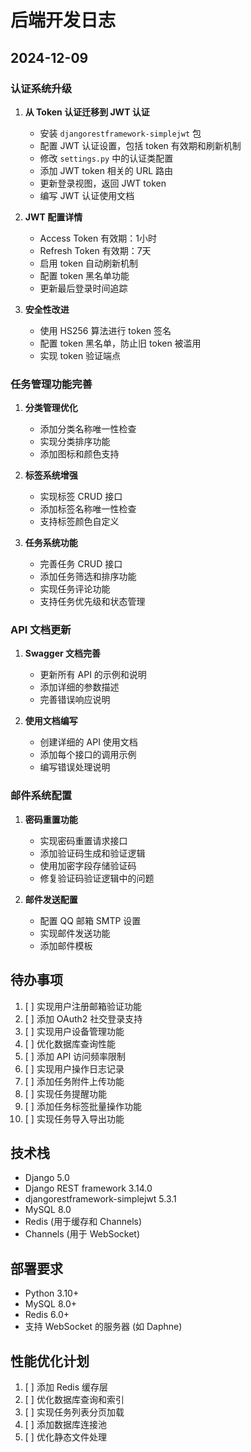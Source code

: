 # 后端开发日志

## 2024-12-09
### 认证系统升级
1. **从 Token 认证迁移到 JWT 认证**
   - 安装 `djangorestframework-simplejwt` 包
   - 配置 JWT 认证设置，包括 token 有效期和刷新机制
   - 修改 `settings.py` 中的认证类配置
   - 添加 JWT token 相关的 URL 路由
   - 更新登录视图，返回 JWT token
   - 编写 JWT 认证使用文档

2. **JWT 配置详情**
   - Access Token 有效期：1小时
   - Refresh Token 有效期：7天
   - 启用 token 自动刷新机制
   - 配置 token 黑名单功能
   - 更新最后登录时间追踪

3. **安全性改进**
   - 使用 HS256 算法进行 token 签名
   - 配置 token 黑名单，防止旧 token 被滥用
   - 实现 token 验证端点

### 任务管理功能完善
1. **分类管理优化**
   - 添加分类名称唯一性检查
   - 实现分类排序功能
   - 添加图标和颜色支持

2. **标签系统增强**
   - 实现标签 CRUD 接口
   - 添加标签名称唯一性检查
   - 支持标签颜色自定义

3. **任务系统功能**
   - 完善任务 CRUD 接口
   - 添加任务筛选和排序功能
   - 实现任务评论功能
   - 支持任务优先级和状态管理

### API 文档更新
1. **Swagger 文档完善**
   - 更新所有 API 的示例和说明
   - 添加详细的参数描述
   - 完善错误响应说明

2. **使用文档编写**
   - 创建详细的 API 使用文档
   - 添加每个接口的调用示例
   - 编写错误处理说明

### 邮件系统配置
1. **密码重置功能**
   - 实现密码重置请求接口
   - 添加验证码生成和验证逻辑
   - 使用加密字段存储验证码
   - 修复验证码验证逻辑中的问题

2. **邮件发送配置**
   - 配置 QQ 邮箱 SMTP 设置
   - 实现邮件发送功能
   - 添加邮件模板

## 待办事项
1. [ ] 实现用户注册邮箱验证功能
2. [ ] 添加 OAuth2 社交登录支持
3. [ ] 实现用户设备管理功能
4. [ ] 优化数据库查询性能
5. [ ] 添加 API 访问频率限制
6. [ ] 实现用户操作日志记录
7. [ ] 添加任务附件上传功能
8. [ ] 实现任务提醒功能
9. [ ] 添加任务标签批量操作功能
10. [ ] 实现任务导入导出功能

## 技术栈
- Django 5.0
- Django REST framework 3.14.0
- djangorestframework-simplejwt 5.3.1
- MySQL 8.0
- Redis (用于缓存和 Channels)
- Channels (用于 WebSocket)

## 部署要求
- Python 3.10+
- MySQL 8.0+
- Redis 6.0+
- 支持 WebSocket 的服务器 (如 Daphne)

## 性能优化计划
1. [ ] 添加 Redis 缓存层
2. [ ] 优化数据库查询和索引
3. [ ] 实现任务列表分页加载
4. [ ] 添加数据库连接池
5. [ ] 优化静态文件处理
